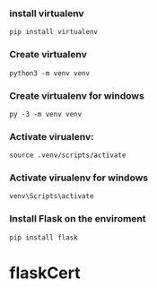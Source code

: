 ### install virtualenv

`pip install virtualenv`

### Create virtualenv

`python3 -m venv venv`

### Create virtualenv for windows

`py -3 -m venv venv`

### Activate virualenv:

`source .venv/scripts/activate`


### Activate virualenv for windows

`venv\Scripts\activate`

### Install Flask on the enviroment

`pip install flask`

# flaskCert
